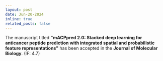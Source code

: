 ```yaml
---
layout: post
date: Jun-20-2024
inline: true
related_posts: false
---
```


The manuscript titled **"mACPpred 2.0: Stacked deep learning for anticancer peptide prediction with integrated spatial and probabilistic feature representations"** has been accepted in the **Journal of Molecular Biology**. (IF: 4.7)


